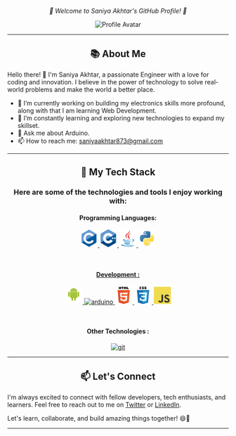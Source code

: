 *<p align="center">👋 Welcome to Saniya Akhtar's GitHub Profile! 👋</p>*

<p align="center">
  <img src="https://github.com/saniyaakhtar.png" alt="Profile Avatar" width="150" height="150" >
</p>

<hr>

<h2 align="Center">📚 About Me</h2>

Hello there! 👋 I'm Saniya Akhtar, a passionate Engineer with a love for coding and innovation. I believe in the power of technology to solve real-world problems and make the world a better place.

- 🔭 I’m currently working on building my electronics skills more profound, along with that I am learning Web Development.
- 🌱 I’m constantly learning and exploring new technologies to expand my skillset.
- 💬 Ask me about Arduino.
- 📫 How to reach me: saniyaakhtar873@gmail.com

<hr>

<h2 align="Center">🚀 My Tech Stack</h2>

<h3 align="Center">Here are some of the technologies and tools I enjoy working with: </h3>
<h4 align="center">Programming Languages:</h4>
<p align="center">
  <a href="https://www.cprogramming.com/" target="_blank" rel="noreferrer"> <img src="https://raw.githubusercontent.com/devicons/devicon/master/icons/c/c-original.svg" alt="c" width="40" height="40"/> </a> <a href="https://www.w3schools.com/cpp/" target="_blank" rel="noreferrer"> <img src="https://raw.githubusercontent.com/devicons/devicon/master/icons/cplusplus/cplusplus-original.svg" alt="cplusplus" width="40" height="40"/> </a> <a href="https://www.java.com" target="_blank" rel="noreferrer"> <img src="https://raw.githubusercontent.com/devicons/devicon/master/icons/java/java-original.svg" alt="java" width="40" height="40"/> </a> <a href="https://www.python.org" target="_blank" rel="noreferrer"> <img src="https://raw.githubusercontent.com/devicons/devicon/master/icons/python/python-original.svg" alt="python" width="40" height="40"/> 
</p>
<br>
<h4 align="center">Development :</h4>
<p align="center">
   <a href="https://developer.android.com" target="_blank" rel="noreferrer"> <img src="https://raw.githubusercontent.com/devicons/devicon/master/icons/android/android-original-wordmark.svg" alt="android" width="40" height="40"/> </a>  <a href="https://www.arduino.cc/" target="_blank" rel="noreferrer"> <img src="https://cdn.worldvectorlogo.com/logos/arduino-1.svg" alt="arduino" width="40" height="40"/> </a><a href="https://www.w3.org/html/" target="_blank" rel="noreferrer"> <img src="https://raw.githubusercontent.com/devicons/devicon/master/icons/html5/html5-original-wordmark.svg" alt="html5" width="40" height="40"/> </a>  <a href="https://www.w3schools.com/css/" target="_blank" rel="noreferrer"> <img src="https://raw.githubusercontent.com/devicons/devicon/master/icons/css3/css3-original-wordmark.svg" alt="css3" width="40" height="40"/> </a><a href="https://developer.mozilla.org/en-US/docs/Web/JavaScript" target="_blank" rel="noreferrer"> <img src="https://raw.githubusercontent.com/devicons/devicon/master/icons/javascript/javascript-original.svg" alt="javascript" width="40" height="40"/> </a>
</p>
<br>
<h4 align="center">Other Technologies :</h4>
<p align="center">
 <a href="https://git-scm.com/" target="_blank" rel="noreferrer"> <img src="https://www.vectorlogo.zone/logos/git-scm/git-scm-icon.svg" alt="git" width="40" height="40"/> </a> 
</p>  

<hr>

<h2 align="Center">📫 Let's Connect</h2>

I'm always excited to connect with fellow developers, tech enthusiasts, and learners. Feel free to reach out to me on [Twitter](https://twitter.com/yourtwitterhandle) or [LinkedIn](https://www.linkedin.com/in/yourlinkedinprofile).

Let's learn, collaborate, and build amazing things together! 😄🚀

<hr>
